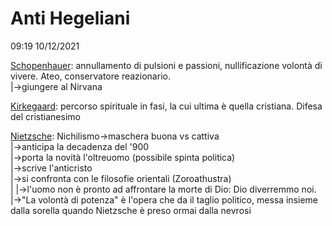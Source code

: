 # Anti Hegeliani
09:19 10/12/2021  
  
[Schopenhauer](/notes/Schopenhauer): annullamento di pulsioni e passioni, nullificazione volontà di vivere. Ateo, conservatore reazionario.  
		|->giungere al Nirvana  
  
[Kirkegaard](/notes/Kirkegaard): percorso spirituale in fasi, la cui ultima è quella cristiana. Difesa del cristianesimo  
  
[Nietzsche](/notes/Nietzsche): Nichilismo->maschera buona vs cattiva  
		|->anticipa la decadenza del '900  
		|->porta la novità l'oltreuomo (possibile spinta politica)  
		|->scrive l'anticristo   
		|->si confronta con le filosofie orientali (Zoroathustra)  
		|						|->l'uomo non è pronto ad affrontare la morte di Dio: Dio diverremmo noi.  
		|->"La volontà di potenza" è l'opera che da il taglio politico, messa insieme dalla sorella quando Nietzsche è preso ormai dalla  nevrosi  
